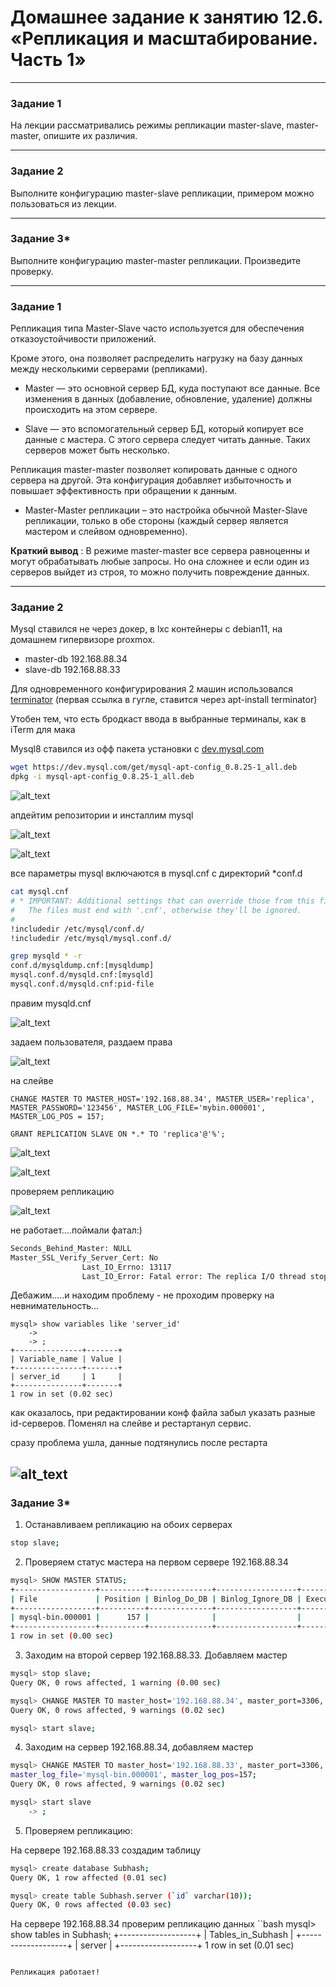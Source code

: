 # Домашнее задание к занятию 12.6. «Репликация и масштабирование. Часть 1»

---

### Задание 1

На лекции рассматривались режимы репликации master-slave, master-master, опишите их различия.

---

### Задание 2

Выполните конфигурацию master-slave репликации, примером можно пользоваться из лекции.

---

### Задание 3* 

Выполните конфигурацию master-master репликации. Произведите проверку.

---

### Задание 1

Репликация типа Master-Slave часто используется для обеспечения отказоустойчивости приложений.

Кроме этого, она позволяет распределить нагрузку на базу данных между несколькими серверами (репликами).

+ Master — это основной сервер БД, куда поступают все данные. Все изменения в данных (добавление, обновление, удаление) должны происходить на этом сервере.

+ Slave — это вспомогательный сервер БД, который копирует все данные с мастера. С этого сервера следует читать данные. 
Таких серверов может быть несколько.

Репликация master-master позволяет копировать данные с одного сервера на другой. Эта конфигурация добавляет избыточность и повышает эффективность при обращении к данным.
+ Master-Master репликации – это настройка обычной Master-Slave репликации, только в обе стороны (каждый сервер является
мастером и слейвом одновременно).

 **Краткий вывод** : В режиме master-master все сервера равноценны и могут обрабатывать любые запросы. Но она сложнее и если один из серверов выйдет из строя, то можно получить повреждение данных.
 
---

### Задание 2

Mysql ставился не через докер, в lxc контейнеры с debian11, на домашнем гипервизоре proxmox. 

+ master-db 192.168.88.34
+ slave-db 192.168.88.33

Для одновременного конфигурирования 2 машин использовался [terminator](https://ubuntu.fandom.com/ru/wiki/Terminator) (первая ссылка в гугле, ставится через apt-install terminator)

Утобен тем, что есть бродкаст ввода в выбранные терминалы, как в iTerm для мака

Mysql8 ставился из офф пакета установки с [dev.mysql.com](https://dev.mysql.com/get/mysql-apt-config_0.8.25-1_all.deb)
```bash
wget https://dev.mysql.com/get/mysql-apt-config_0.8.25-1_all.deb
dpkg -i mysql-apt-config_0.8.25-1_all.deb
```
![alt_text](https://github.com/ivanmalyshev/sdb-hw/blob/main/files/hw12-06/mysql-inst.png)

апдейтим репозитории и инсталлим mysql

![alt_text](https://github.com/ivanmalyshev/sdb-hw/blob/main/files/hw12-06/apt-update.png)

![alt_text](https://github.com/ivanmalyshev/sdb-hw/blob/main/files/hw12-06/install-mysql.png)

все параметры mysql включаются в mysql.cnf с директорий *conf.d
```bash
cat mysql.cnf 
# * IMPORTANT: Additional settings that can override those from this file!
#   The files must end with '.cnf', otherwise they'll be ignored.
#
!includedir /etc/mysql/conf.d/
!includedir /etc/mysql/mysql.conf.d/
```
```bash
grep mysqld * -r
conf.d/mysqldump.cnf:[mysqldump]
mysql.conf.d/mysqld.cnf:[mysqld]
mysql.conf.d/mysqld.cnf:pid-file
```
правим mysqld.cnf

![alt_text](https://github.com/ivanmalyshev/sdb-hw/blob/main/files/hw12-06/mysql-conf.png)

задаем пользователя, раздаем права

![alt_text](https://github.com/ivanmalyshev/sdb-hw/blob/main/files/hw12-06/add%20replica%20user.png)


на слейве
```mysql
CHANGE MASTER TO MASTER_HOST='192.168.88.34', MASTER_USER='replica', MASTER_PASSWORD='123456', MASTER_LOG_FILE='mybin.000001', MASTER_LOG_POS = 157;

GRANT REPLICATION SLAVE ON *.* TO 'replica'@'%';
```
![alt_text](https://github.com/ivanmalyshev/sdb-hw/blob/main/files/hw12-06/slave-conf.png)

![alt_text](https://github.com/ivanmalyshev/sdb-hw/blob/main/files/hw12-06/slave-status.png)

проверяем репликацию

![alt_text](https://github.com/ivanmalyshev/sdb-hw/blob/main/files/hw12-06/proverka.png)

не работает....поймали фатал:) 

```bash
Seconds_Behind_Master: NULL
Master_SSL_Verify_Server_Cert: No
                Last_IO_Errno: 13117
                Last_IO_Error: Fatal error: The replica I/O thread stops because source and replica have equal MySQL server ids; these ids must be different for replication to work (or the --replicate-same-server-id option must be used on replica but this does not always make sense; please check the manual before using it).

```

Дебажим.....и находим проблему - не проходим проверку на невнимательность...

```mysql
mysql> show variables like 'server_id'
    -> 
    -> ;
+---------------+-------+
| Variable_name | Value |
+---------------+-------+
| server_id     | 1     |
+---------------+-------+
1 row in set (0.02 sec)
```

как оказалось, при редактировании конф файла забыл указать разные id-серверов. Поменял на слейве и рестартанул сервис. 

сразу проблема ушла, данные подтянулись после рестарта

![alt_text](https://github.com/ivanmalyshev/sdb-hw/blob/main/files/hw12-06/slave-ok.png)
---

### Задание 3* 

1. Останавливаем репликацию на обоих серверах
```bash
stop slave;
```

2. Проверяем статус мастера на первом сервере 192.168.88.34
```bash
mysql> SHOW MASTER STATUS;
+------------------+----------+--------------+------------------+-------------------+
| File             | Position | Binlog_Do_DB | Binlog_Ignore_DB | Executed_Gtid_Set |
+------------------+----------+--------------+------------------+-------------------+
| mysql-bin.000001 |      157 |              |                  |                   |
+------------------+----------+--------------+------------------+-------------------+
1 row in set (0.00 sec)
```

3. Заходим на второй сервер 192.168.88.33. Добавляем мастер
```bash
mysql> stop slave;
Query OK, 0 rows affected, 1 warning (0.00 sec)

mysql> CHANGE MASTER TO master_host='192.168.88.34', master_port=3306, master_user='replica', master_password='123456', master_log_file='mysql-bin.000001', master_log_pos=157;
Query OK, 0 rows affected, 9 warnings (0.02 sec)

mysql> start slave;
```

4. Заходим на сервер 192.168.88.34, добавляем мастер
```bash
mysql> CHANGE MASTER TO master_host='192.168.88.33', master_port=3306, master_user='replica', master_password='123456',
master_log_file='mysql-bin.000001', master_log_pos=157;
Query OK, 0 rows affected, 9 warnings (0.02 sec)

mysql> start slave
    -> ;
```

5. Проверяем репликацию:

На сервере 192.168.88.33 создадим таблицу
```bash
mysql> create database Subhash;
Query OK, 1 row affected (0.01 sec)

mysql> create table Subhash.server (`id` varchar(10));
Query OK, 0 rows affected (0.03 sec)
```

На сервере 192.168.88.34 проверим репликацию данных
``bash
mysql> show tables in Subhash;
+-------------------+
| Tables_in_Subhash |
+-------------------+
| server            |
+-------------------+
1 row in set (0.01 sec)
```

Репликация работает!






